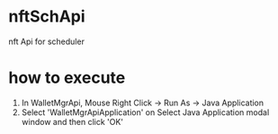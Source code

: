 # nftSchApi
 nft Api for scheduler
 
 
# how to execute

1. In WalletMgrApi, Mouse Right Click -> Run As -> Java Application  
2. Select 'WalletMgrApiApplication' on Select Java Application modal window and then click 'OK'



